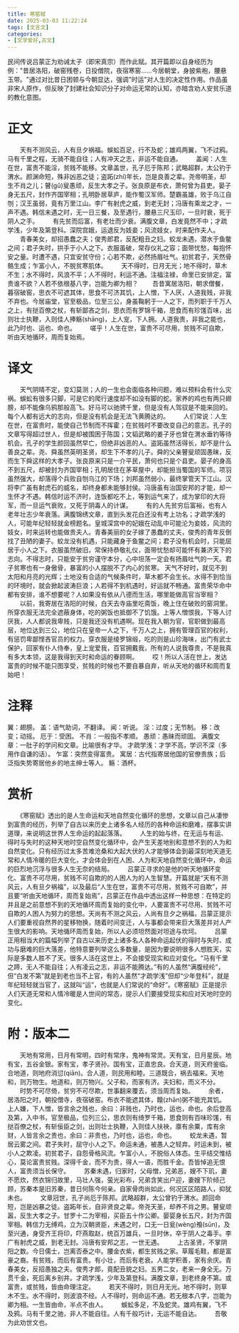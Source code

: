 ```yaml
---
title: 寒窑赋
date: 2025-03-03 11:22:24
tags: [文言文]
categories:
- [文学爱好,古文]
---
```

民间传说吕蒙正为劝诫太子（即宋真宗）而作此赋。其开篇即以自身经历为例："昔居洛阳，破窑残卷，日投僧院，夜宿寒窑......今居朝堂，身披紫袍，腰悬玉带。"通过对比昔日困顿与今朝显达，强调"时运"对人生的决定性作用。作品虽非宋人原作，但反映了封建社会知识分子对命运无常的认知，亦暗含劝人安贫乐道的教化意图。
<!--more-->
# 正文
　　天有不测风云，人有旦夕祸福。蜈蚣百足，行不及蛇；雄鸡两翼，飞不过鸦。马有千里之程，无骑不能自往；人有冲天之志，非运不能自通。
　　盖闻：人生在世，富贵不能淫，贫贱不能移。文章盖世，孔子厄于陈邦；武略超群，太公钓于渭水。颜渊命短，殊非凶恶之徒；盗跖(zhí)年长，岂是良善之辈。尧帝明圣，却生不肖之儿；瞽(gǔ)叟愚顽，反生大孝之子。张良原是布衣，萧何曾为县吏。晏子身无五尺，封作齐国宰相；孔明卧居草庐，能作蜀汉军师。楚霸虽雄，败于乌江自刎；汉王虽弱，竟有万里江山。李广有射虎之威，到老无封；冯唐有乘龙之才，一声不遇。韩信未遇之时，无一日三餐，及至遇行，腰悬三尺玉印，一旦时衰，死于阴人之手。
　　有先贫而后富，有老壮而少衰。满腹文章，白发竟然不中；才疏学浅，少年及第登科。深院宫娥，运退反为妓妾；风流妓女，时来配作夫人。
　　青春美女，却招愚蠢之夫；俊秀郎君，反配粗丑之妇。蛟龙未遇，潜水于鱼鳖之间；君子失时，拱手于小人之下。衣服虽破，常存仪礼之容；面带忧愁，每抱怀安之量。时遭不遇，只宜安贫守份；心若不欺，必然扬眉吐气。初贫君子，天然骨骼生成；乍富小人，不脱贫寒肌体。
　　天不得时，日月无光；地不得时，草木不生；水不得时，风浪不平；人不得时，利运不通。注福注禄，命里已安排定，富贵谁不欲？人若不依根基八字，岂能为卿为相？
　　吾昔寓居洛阳，朝求僧餐，暮宿破窑，思衣不可遮其体，思食不可济其饥，上人憎，下人厌，人道我贱，非我不弃也。今居庙堂，官至极品，位至三公，身虽鞠躬于一人之下，而列职于千万人之上，有挞百僚之杖，有斩鄙吝之剑，思衣而有罗锦千箱，思食而有珍馐百味，出则壮士执鞭，入则佳人捧觞(shāng)，上人宠，下人拥。人道我贵，非我之能也，此乃时也、运也、命也。
　　嗟乎！人生在世，富贵不可尽用，贫贱不可自欺，听由天地循环，周而复始焉。
# 译文
　　天气阴晴不定，变幻莫测；人的一生也会面临各种问题，难以预料会有什么灾祸。蜈蚣有很多只脚，可是它的爬行速度却不如没有脚的蛇。家养的鸡也有两只翅膀，却不能像乌鸦那般高飞。好马可以驰骋千里，但是没有人驾驭是不能来回的。每个人都有远大的志向，但是没有机会是无法飞黄腾达的。
　　人们常说：人生在世，在富贵时，能使自己节制而不挥霍；在贫贱时不要改变自己的意志。孔子的文章写得超过世人，但是却被围困于陈国；文韬武略的姜子牙也曾在渭水垂钓等待机会。孔子的学生颜回虽然早亡，但绝非凶恶的人。盗跖虽然活得长，却不是什么善良之辈。尧、舜虽然英明圣贤，却生下不孝的儿子。舜的父亲瞽叟顽固愚昧，反而生下舜这样的大孝子。张良原来只是一介平民，萧何也只是个县吏。晏子的身高不到五尺，却被封为齐国宰相；孔明居住在茅草屋中，却能担当蜀国的军师。项羽虽然强大，却落得个兵败自刎乌江的下场；刘邦虽然弱小，最终掌管天下江山。汉将李广虽有射虎石的威名，却终身都未能够封侯。冯唐虽有治国安邦的才能，却一生怀才不遇。韩信时运不济时，连饭都吃不上，等到运气来了，成为掌印的大将军，而一旦运气衰败，又死于阴毒人的计谋。
　　有的人先贫穷后富裕，也有人老年壮志少年衰落。满腹锦绣文章，直到头发花白还没有考上功名；才疏学浅的人，可能年纪轻轻就金榜题名。皇城深宫中的妃娥在动乱中可能沦为妾妓，风流的妓女，时来运转也能做贵夫人。青春美丽的女子嫁了愚蠢的丈夫，俊秀的青年反倒找了丑陋的妻子。蛟龙没有机遇，只能藏身于鱼鳖之间；君子没有机会时，只能屈居于小人之下。衣服虽然破旧，常保持恭敬礼仪，面带忧愁却可能怀有兼济天下的志向。不得志时，只能安于贫穷谨守本分，心中坦荡一定会有扬眉吐气的一天。君子贫寒也有一身傲骨，暴富的小人摆脱不了内心的贫寒。
天气不好时，就见不到太阳和月亮的光辉；土地没有合适的气候条件时，草木都不会生长。水得不到恰当的环境时，就会掀起波涛巨浪；人若得不到机遇时，好运就不畅通。富贵荣华命中都有安排，谁不想要呢？人如果没有依从八德而生活，哪里能做高官当宰相？
　　以前，我寄居在洛阳的时候，白天去寺庙里吃斋饭，晚上住在破败的窑洞里。所穿衣服无法完全遮蔽身体，吃的粥饭也抵御不了饥饿。上等人憎恨我，下等人讨厌我，人人都说我卑贱，只是我还没有机遇啊。现在我入朝为官，官职做到最高层，地位达到三公，地位只在皇帝一人之下，千万人之上，拥有管理百官的权利，有惩罚卑鄙悭吝官员的权力。穿衣服是绫罗锦缎，吃的则是山珍海味，出门有武士保护，回家有仆人侍奉，皇上宠爱我，百官拥戴我，所有的人说我尊贵，不是我真有多大本领，这是我得到天时和命运的眷顾啊。
　　哎！所以人活在世上，发达富贵的时候不能只图享受，贫贱的时候也不要自暴自弃，听从天地的循环和周而复始吧！
# 注释
翼：翅膀。
盖：语气助词，不翻译。
闻：听说。
淫：过度；无节制。
移：改变；动摇。
厄于：受困。
不肖：一般指不孝顺。
愚顽：愚昧而顽固。
满腹文章：一肚子的学问和文章。比喻很有才华。
才疏学浅：才学不高，学识不深（多用作自谦的话）。
乍富：突然变得富贵。
寓居：古代指寄居他国的官僚贵族；后泛指失势寄居他乡的地主绅士等人。
觞：酒杯。
# 赏析
　　《寒窑赋》透出的是人生命运和天地自然变化循环的思想，文章以自己从凄惨到富贵的经历，列举了自古以来历史上诸多名人经历的各种命运和磨难，摆事实讲道理，来说明这世界人生命运的起起落落。
　　人生的始与终，在无运与有运、得时与失时的这种天地时空自然变化循环中，会产生天差地别和意想不到的人为和自然变化。只有经历过太多苦难沧桑和大起大伏的人才能够体会到最深刻地天道无常和人情冷暖的巨大变化，才会体会到在人困、人为和天地自然变化循环中，命运的巨烈地沉浮与很多人生无奈的结局。
　　吕蒙正寻求的是他的听天地循环变化、富贵不可尽用，贫贱不可自欺的的人困人为的人生智慧。开篇就是“天有不测风云，人有旦夕祸福”，以及最后“人生在世，富贵不可尽用，贫贱不可自欺”，并且要“听由天地循环，周而复始焉”，吕蒙正在作品中透出这样一种思想：在特定的并且是之前意想不到的天地循环周而复始的变化中，人要富贵不可尽用、贫贱不可自欺的人困人为努力的思想。天尚有不测之风云，人尚有旦夕之祸福，吕蒙正提示人们要重视自然界的星移物换，随着时间变迁，人与事都会带来巨大落差并对人产生很大的影响。天地循环周而复始，所以人必须坦然面对坦途与坎坷。
　　吕蒙正用相当大的篇幅列举了自古以来历史上诸多名人各种命运起伏的得时与失时、成功与磨难的巨大落差，他特意要列举这么多数量，是因为要说明很多人想胜天，实际是多数人胜不了天。很多人活在这世上，不会接受现实和应对变化。“马有千里之蹄，无人不能自往；人有凌云之志，非运不能腾达。”有的人虽然“满腹经纶”，但“白发不第”就是到老也当不上官，有的人虽然“才疏学浅”但却“少年登科”，就是年纪轻轻就当官了，这就叫“运”，也就是人们常说的“命好”。《寒窑赋》正是提示人们天道无常和人情冷暖是人世间的常态，提示人们要接受现实和应对天地时空的变化。

# 附：版本二
　　天地有常用，日月有常明，四时有常序，鬼神有常灵。天有宝，日月星辰。地有宝，五谷金银。家有宝，孝子贤孙。国有宝，正直忠良。合天道，则天府鉴临。合地道，则地府消愆(qiān)。合人道，则民用和睦。三道既合，祸去福来。天地和，则万物生。地道和，则万物兴。父子和，而家有济。夫妇和，而义不分。
　　时势不可尽倚，贫穷不可尽欺，世事翻来覆去，须当周而复始。
　　余者，居洛阳之时，朝投僧寺，夜宿破窑。布衣不能遮其体，饘(zhān)粥不能充其饥。上人嫌，下人憎，皆言余之贱也，余曰：非贱也，乃时也，运也，命也。余后登高及第，入中书，官至极品，位列三公，思衣则有绮罗千箱，思食则有百味珍馐，有挞百僚之杖，有斩佞臣之剑，出则壮士执鞭，入则佳人扶袂，廪有余粟，库有余财，人皆言余之贵也，余曰：非贵也，乃时也，运也，命也。
　　蛟龙未遇，暂居云雾之间。君子失时，屈守小人之下。命运未通，被愚人之轻弃。时运未到，被小人之欺凌。初贫君子，自怨骨格风流。乍富小人，不脱俗人体态。生平结交惟结心，莫论富贵贫贱。深得千金，而不为贵，得人一语，而胜千金。吾皆悼追无恨人，富贵须当长保守。
　　苏秦未遇，归家时，父母憎，兄弟恶，嫂不下玑，妻不愿炊，然衣锦归故里，马壮人强，萤光彩布，兄弟含笑出户迎，妻嫂下阶倾己顾，苏秦本是旧苏秦，昔日何陈今何亲。自家骨肉尚如此，何况区区陌路人，抑犹未也。
　　文章冠世，孔子尚厄于陈邦。武略超群，太公曾钓于渭水。颜回命短，岂是凶暴之徒。盗跖年长，自非贤良之辈。帝尧天圣，却养不肖之男。瞽叟顽嚣，反生大孝之子。甘罗十二为宰相，买臣五十作公卿。晏婴身长五尺，封为齐国宰相。韩信力无缚鸡，立为汉朝贤臣，未遇之时，口无一日瓮(wèng)飧(sūn)，及至兴通，身受齐王将印，吓燕取赵，统百万雄兵，一旦时休，卒于阴人之毒手。李广有射虎之威，到老无封。冯唐有安邦之志，一世无遇。
　　上古圣贤，不掌阴阳之数。今日儒士，岂离否泰之中。腰金衣紫，都生贫贱之家。草履毛鞋，都是富豪之裔。有贫贱，而后有富贵。有小壮，而后有老衰。人能学积善，家有余庆。青春美女，反招愚独之夫。俊秀才郎，竟配丑貌之妇。五男二女，老来一身全无。万贯千金，死后离乡别井。才疏学浅，少年及第登科。满腹文章，到老终身不第。或富贵，或贫贱，皆由命理注定。
　　若天不得时，则日月无光。地不得时，则草木不生。水不得时，则波浪不经。人不得时，则命运不通。若无根本八字，岂能为卿为相。一生皆由命，半点不由人。
　　蜈蚣多足，不及蛇灵。雄鸡有翼，飞不及鸦。马有千里之驰，非人不能自往。人有千般巧计，无运不能自达。
　　吾敬为此劝世文也。